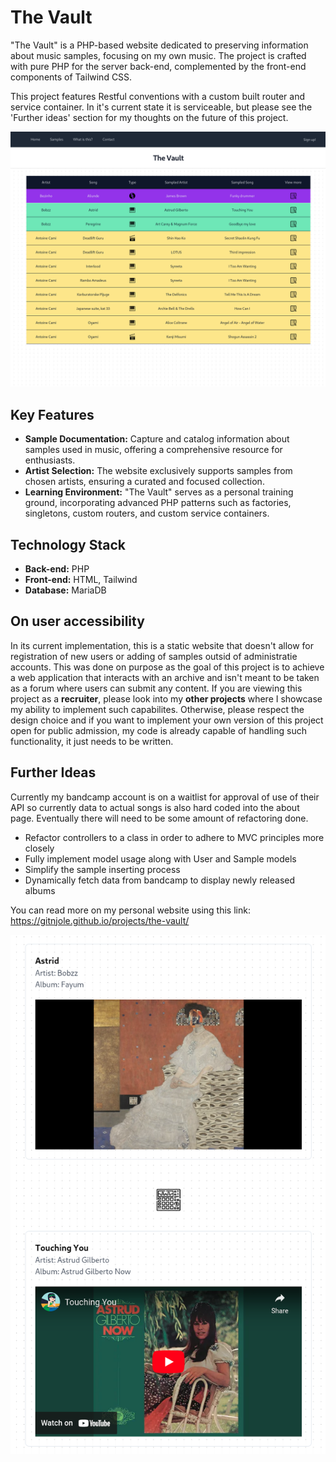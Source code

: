 # The Vault

"The Vault" is a PHP-based website dedicated to preserving information about music samples, focusing on my own music. The project is crafted with pure PHP for the server back-end, complemented by the front-end components of Tailwind CSS.

This project features Restful conventions with a custom built router and service container. In it's current state it is serviceable, but please see the 'Further ideas' section for my thoughts on the future of this project.

![Alt text](web/images/splash.png "Main table design")

## Key Features

- **Sample Documentation:** Capture and catalog information about samples used in music, offering a comprehensive resource for enthusiasts.
- **Artist Selection:** The website exclusively supports samples from chosen artists, ensuring a curated and focused collection.
- **Learning Environment:** "The Vault" serves as a personal training ground, incorporating advanced PHP patterns such as factories, singletons, custom routers, and custom service containers.

## Technology Stack

- **Back-end:** PHP
- **Front-end:** HTML, Tailwind
- **Database:** MariaDB

## On user accessibility

In its current implementation, this is a static website that doesn't allow for registration of new users or adding of samples outsid of administratie accounts. This was done on purpose as the goal of this project is to achieve a web application that interacts with an archive and isn't meant to be taken as a forum where users can submit any content. If you are viewing this project as a **recruiter**, please look into my **other projects** where I showcase my ability to implement such capabilites. Otherwise, please respect the design choice and if you want to implement your own version of this project open for public admission, my code is already capable of handling such functionality, it just needs to be written.

## Further Ideas

Currently my bandcamp account is on a waitlist for approval of use of their API so currently data to actual songs is also hard coded into the about page. Eventually there will need to be some amount of refactoring done.
- Refactor controllers to a class in order to adhere to MVC principles more closely
- Fully implement model usage along with User and Sample models
- Simplify the sample inserting process
- Dynamically fetch data from bandcamp to display newly released albums

You can read more on my personal website using this link: https://gitnjole.github.io/projects/the-vault/

<p align="center">

<img src="web/images/samplePage.png">

</p>
